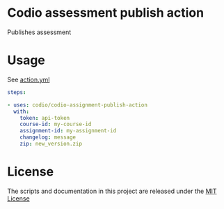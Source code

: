 # Codio assessment publish action

Publishes assessment

# Usage

See [action.yml](action.yml)


```yaml
steps:

- uses: codio/codio-assignment-publish-action
  with:
    token: api-token
    course-id: my-course-id
    assignment-id: my-assignment-id
    changelog: message
    zip: new_version.zip
```

# License

The scripts and documentation in this project are released under the [MIT License](LICENSE)